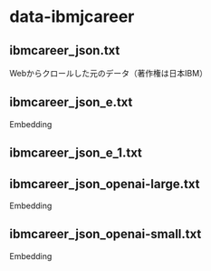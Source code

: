 # data-ibmjcareer

## ibmcareer_json.txt

Webからクロールした元のデータ（著作権は日本IBM）

## ibmcareer_json_e.txt

Embedding

## ibmcareer_json_e_1.txt

## ibmcareer_json_openai-large.txt

Embedding

## ibmcareer_json_openai-small.txt

Embedding


